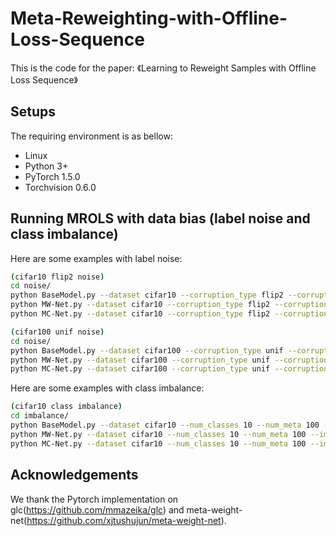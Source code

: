 # Meta-Reweighting-with-Offline-Loss-Sequence

This is the code for the paper:
《Learning to Reweight Samples with Offline Loss Sequence》

## Setups
The requiring environment is as bellow:  

- Linux 
- Python 3+
- PyTorch 1.5.0 
- Torchvision 0.6.0


## Running MROLS with data bias (label noise and class imbalance)
Here are some examples with label noise:
```bash
(cifar10 flip2 noise)
cd noise/
python BaseModel.py --dataset cifar10 --corruption_type flip2 --corruption_prob 0.4 --model ResNet --epochs 60 --seed 1
python MW-Net.py --dataset cifar10 --corruption_type flip2 --corruption_prob 0.4 --model ResNet --epochs 60 --seed 1
python MC-Net.py --dataset cifar10 --corruption_type flip2 --corruption_prob 0.4 --model ResNet --epochs 60 --seed 1

(cifar100 unif noise)
cd noise/
python BaseModel.py --dataset cifar100 --corruption_type unif --corruption_prob 0.4 --model WideResNet --epochs 40 --seed 1
python MW-Net.py --dataset cifar100 --corruption_type unif --corruption_prob 0.4 --model WideResNet --epochs 40 --seed 1
python MC-Net.py --dataset cifar100 --corruption_type unif --corruption_prob 0.4 --model WideResNet --epochs 40 --seed 1
```
Here are some examples with class imbalance:
```bash
(cifar10 class imbalance)
cd imbalance/
python BaseModel.py --dataset cifar10 --num_classes 10 --num_meta 100 --imb_factor 0.005 --seed 1
python MW-Net.py --dataset cifar10 --num_classes 10 --num_meta 100 --imb_factor 0.005 --seed 1
python MC-Net.py --dataset cifar10 --num_classes 10 --num_meta 100 --imb_factor 0.005 --seed 1
```

## Acknowledgements
We thank the Pytorch implementation on glc(https://github.com/mmazeika/glc) and meta-weight-net(https://github.com/xjtushujun/meta-weight-net).





